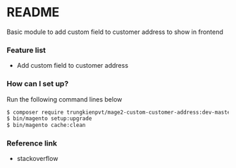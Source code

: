 # README #

Basic module to add custom field to customer address to show in frontend

### Feature list ###

+ Add custom field to customer address
                   
### How can I set up? ###

Run the following command lines below
```sh
$ composer require trungkienpvt/mage2-custom-customer-address:dev-master 
$ bin/magento setup:upgrade
$ bin/magento cache:clean
```
### Reference link ###
* stackoverflow

